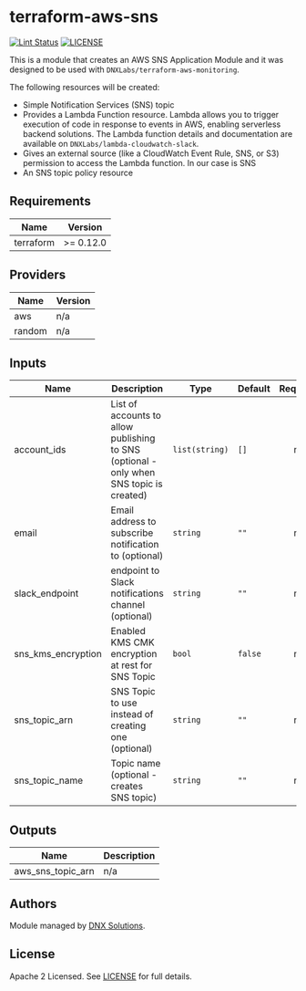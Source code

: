 # terraform-aws-sns

[![Lint Status](https://github.com/DNXLabs/terraform-aws-sns/workflows/Lint/badge.svg)](https://github.com/DNXLabs/terraform-aws-sns/actions)
[![LICENSE](https://img.shields.io/github/license/DNXLabs/terraform-aws-sns)](https://github.com/DNXLabs/terraform-aws-sns/blob/master/LICENSE)

This is a module that creates an AWS SNS Application Module and it was designed to be used with `DNXLabs/terraform-aws-monitoring`.

The following resources will be created:
 
 - Simple Notification Services (SNS) topic
 - Provides a Lambda Function resource. Lambda allows you to trigger execution of code in response to events in AWS, enabling serverless backend solutions. The Lambda function details and documentation are available on `DNXLabs/lambda-cloudwatch-slack`.
 - Gives an external source (like a CloudWatch Event Rule, SNS, or S3) permission to access the Lambda function. In our case is SNS
 - An SNS topic policy resource

<!--- BEGIN_TF_DOCS --->

## Requirements

| Name | Version |
|------|---------|
| terraform | >= 0.12.0 |

## Providers

| Name | Version |
|------|---------|
| aws | n/a |
| random | n/a |

## Inputs

| Name | Description | Type | Default | Required |
|------|-------------|------|---------|:--------:|
| account\_ids | List of accounts to allow publishing to SNS (optional - only when SNS topic is created) | `list(string)` | `[]` | no |
| email | Email address to subscribe notification to (optional) | `string` | `""` | no |
| slack\_endpoint | endpoint to Slack notifications channel (optional) | `string` | `""` | no |
| sns\_kms\_encryption | Enabled KMS CMK encryption at rest for SNS Topic | `bool` | `false` | no |
| sns\_topic\_arn | SNS Topic to use instead of creating one (optional) | `string` | `""` | no |
| sns\_topic\_name | Topic name (optional - creates SNS topic) | `string` | `""` | no |

## Outputs

| Name | Description |
|------|-------------|
| aws\_sns\_topic\_arn | n/a |

<!--- END_TF_DOCS --->

## Authors

Module managed by [DNX Solutions](https://github.com/DNXLabs).

## License

Apache 2 Licensed. See [LICENSE](https://github.com/DNXLabs/terraform-aws-sns/blob/master/LICENSE) for full details.
